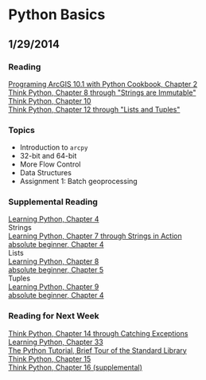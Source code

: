 # Python Basics  
## 1/29/2014

### Reading
[Programing ArcGIS 10.1 with Python Cookbook, Chapter 2](http://proquest.safaribooksonline.com.libproxy.wustl.edu/book/-/9781849694445/programming-arcgis-10dot1-with-python-cookbook/ch02_html?uicode=washumo)  
[Think Python, Chapter 8 through "Strings are Immutable"](http://proquest.safaribooksonline.com.libproxy.wustl.edu/book/programming/python/9781449332006/8dot-strings/id695025?uicode=washumo)  
[Think Python, Chapter 10](http://proquest.safaribooksonline.com.libproxy.wustl.edu/book/programming/python/9781449332006/10dot-lists/id698583?uicode=washumo)  
[Think Python, Chapter 12 through "Lists and Tuples"](http://proquest.safaribooksonline.com.libproxy.wustl.edu/book/programming/python/9781449332006/12dot-tuples/id704963?uicode=washumo)  

### Topics
*   Introduction to ```arcpy```  
*   32-bit and 64-bit  
*   More Flow Control  
*   Data Structures  
*   Assignment 1: Batch geoprocessing  

### Supplemental Reading  
[Learning Python, Chapter 4](http://proquest.safaribooksonline.com.libproxy.wustl.edu/book/programming/python/9781449355722/iidot-types-and-operations/ch04_html?uicode=washumo)  
Strings  
[Learning Python, Chapter 7 through Strings in Action](http://proquest.safaribooksonline.com.libproxy.wustl.edu/book/programming/python/9781449355722/iidot-types-and-operations/ch07_html?uicode=washumo)  
[absolute beginner, Chapter 4](http://proquest.safaribooksonline.com.libproxy.wustl.edu/book/programming/python/1592000738/for-loops-strings-and-tuples-the-word-jumble-game/67?uicode=washumo)  
Lists  
[Learning Python, Chapter 8](http://proquest.safaribooksonline.com.libproxy.wustl.edu/book/programming/python/9781449355722/iidot-types-and-operations/ch08_html?uicode=washumo)  
[absolute beginner, Chapter 5](http://proquest.safaribooksonline.com.libproxy.wustl.edu/book/programming/python/1592000738/lists-and-dictionaries-the-hangman-game/94?uicode=washumo)  
Tuples  
[Learning Python, Chapter 9](http://proquest.safaribooksonline.com.libproxy.wustl.edu/book/programming/python/9781449355722/iidot-types-and-operations/ch09_html?uicode=washumo)  
[absolute beginner, Chapter 4](http://proquest.safaribooksonline.com.libproxy.wustl.edu/book/programming/python/1592000738/for-loops-strings-and-tuples-the-word-jumble-game/67?uicode=washumo)  
  
### Reading for Next Week
[Think Python, Chapter 14 through Catching Exceptions](http://proquest.safaribooksonline.com.libproxy.wustl.edu/book/programming/python/9781449332006/14dot-files/id709287?uicode=washumo)  
[Learning Python, Chapter 33](http://proquest.safaribooksonline.com.libproxy.wustl.edu/book/programming/python/9781449355722/viidot-exceptions-and-tools/ch33_html?uicode=washumo)  
[The Python Tutorial, Brief Tour of the Standard Library](http://docs.python.org/2/tutorial/stdlib.html)  
[Think Python, Chapter 15](http://proquest.safaribooksonline.com.libproxy.wustl.edu/book/programming/python/9781449332006/15dot-classes-and-objects/id711663?uicode=washumo)  
[Think Python, Chapter 16 (supplemental)](http://proquest.safaribooksonline.com.libproxy.wustl.edu/book/programming/python/9781449332006/16dot-classes-and-functions/id713641?uicode=washumo)  
